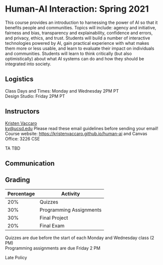 # Human-AI Interaction: Spring 2021

This course provides an introduction to harnessing the power of AI so that it benefits people and communities. Topics will include: agency and initiative, fairness and bias, transparency and explainability, confidence and errors, and privacy, ethics, and trust. Students will build a number of interactive technologies powered by AI, gain practical experience with what makes them more or less usable, and learn to evaluate their impact on individuals and communities. Students will learn to think critically (but also optimistically) about what AI systems can do and how they should be integrated into society.

## Logistics

Class Days and Times: Monday and Wednesday 2PM PT  
Design Studio: Friday 2PM PT


## Instructors

[Kristen Vaccaro](http://kvaccaro.com)  
kv@ucsd.edu Please read these email guidelines before sending your email!  
Course website: https://kristenvaccaro.github.io/human-ai and Canvas  
Office: 3226 CSE  

TA TBD  

## Communication


## Grading

Percentage | Activity
--- | ---
20% | Quizzes
30% | Programming Assignments
30% | Final Project
20% | Final Exam

Quizzes are due before the start of each Monday and Wednesday class (2 PM)  
Programming assignments are due Friday 2 PM  

Late Policy
